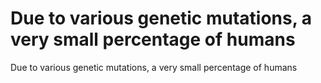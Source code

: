 # Due to various genetic mutations, a very small percentage of humans

Due to various genetic mutations, a very small percentage of humans